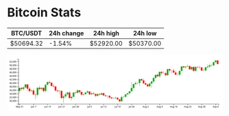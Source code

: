 # Bitcoin Stats

BTC/USDT|24h change|24h high|24h low|
|---|---|---|---|
|$50694.32|-1.54%|$52920.00|$50370.00|

<img src="./chart.svg">
